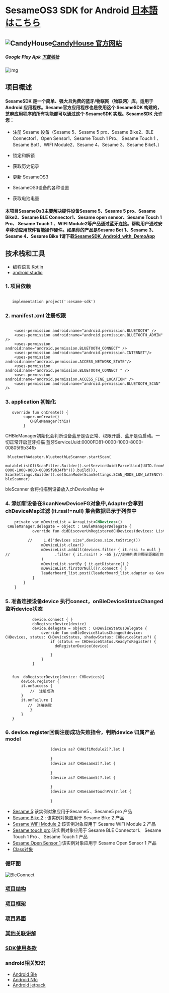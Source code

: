 # SesameOS3 SDK for Android           	          [日本語はこちら](README_ja.md)
## ![CandyHouse](https://jp.candyhouse.co/cdn/shop/files/3_eea4302e-b1ab-435d-8112-f97d85d5eda2.png?v=1682502225&width=18)[CandyHouse 官方网站](https://jp.candyhouse.co/)

##### Google Play Apk [下载地址](https://play.google.com/store/apps/details?id=co.candyhouse.sesame2)
![img](./doc/img/SesameSDK_Swift.png)
## 项目概述
#### SesameSDK 是一个简单、强大且免费的蓝牙/物联网（物联网）库，适用于 Android 应用程序。Sesame官方应用程序也是使用这个 SesameSDK 构建的，芝麻应用程序的所有功能都可以通过这个 SesameSDK 实现。SesameSDK 允许您：

- 注册 Sesame 设备（Sesame 5、Sesame 5 pro、Sesame Bike2、BLE Connector1、Open Sensor1、Sesame Touch 1 Pro、 Sesame Touch 1 、Sesame Bot1、WIFI Module2、Sesame 4、Sesame 3、Sesame Bike1、）
- 锁定和解锁

- 获取历史记录
- 更新 SesameOS3
- SesameOS3设备的各种设置
- 获取电池电量
#### 本项目SesameOs3主要解决硬件设备Sesame 5、Sesame 5 pro、Sesame Bike2、Sesame BLE Connector1、Sesame open sensor、Sesame Touch 1 Pro、 Sesame Touch 1 、WIFI Module2等产品通过蓝牙连接。帮助用户通过安卓移动应用软件智能操作硬件。如果你的产品是Sesame Bot 1、Sesame 3、Sesame 4、Sesame Bike 1请下载[SesameSDK_Android_with_DemoApp](https://github.com/CANDY-HOUSE/SesameSDK_Android_with_DemoApp)

##  技术栈和工具
- [编程语言 Kotlin](https://kotlinlang.org/)
- [android studio](https://developer.android.com/studio)  
   
### 1. 项目依赖
```svg

   implementation project(':sesame-sdk')
```
### 2. manifest.xml 注册权限
```agsl
   
    <uses-permission android:name="android.permission.BLUETOOTH" />
    <uses-permission android:name="android.permission.BLUETOOTH_ADMIN" />
    <uses-permission android:name="android.permission.BLUETOOTH_CONNECT" />
    <uses-permission android:name="android.permission.INTERNET"/>
    <uses-permission android:name="android.permission.ACCESS_NETWORK_STATE"/>
    <uses-permission android:name="android.permission.BLUETOOTH_CONNECT " />
    <uses-permission android:name="android.permission.ACCESS_FINE_LOCATION" />
    <uses-permission android:name="android.permission.BLUETOOTH_SCAN" />
```
### 3. application 初始化
```agsl
   override fun onCreate() {
        super.onCreate()
           CHBleManager(this)
        }
```
CHBleManager初始化会判断设备蓝牙是否正常、权限开启、蓝牙是否启动。一切正常开启蓝牙扫描
蓝牙ServiceUuid:0000FD81-0000-1000-8000-00805f9b34fb
```agsl
 bluetoothAdapter.bluetoothLeScanner.startScan(
 mutableListOf(ScanFilter.Builder().setServiceUuid(ParcelUuid(UUID.fromString("0000FD81-0000-1000-8000-00805f9b34fb"))).build()), ScanSettings.Builder().setScanMode(ScanSettings.SCAN_MODE_LOW_LATENCY).build(), bleScanner)

```
bleScanner 会将扫描到设备放入chDeviceMap 中

### 4. 添加新设备在ScanNewDeviceFG对象中,Adapter会拿到chDeviceMap过滤 (it.rssi!=null) 集合数据显示于列表中
```svg
    private var mDeviceList = ArrayList<CHDevices>()
 CHBleManager.delegate = object : CHBleManagerDelegate {
            override fun didDiscoverUnRegisteredCHDevices(devices: List<CHDevices>) {

          //     L.d("devices size",devices.size.toString())
                mDeviceList.clear()
                mDeviceList.addAll(devices.filter { it.rssi != null }
//                    .filter { it.rssi!! > -65 }///註冊列表只顯示距離近的
                )
                mDeviceList.sortBy { it.getDistance() }
                mDeviceList.firstOrNull()?.connect { }
                leaderboard_list.post((leaderboard_list.adapter as GenericAdapter<*>)::notifyDataSetChanged)
            }
        }
    }
```
### 5. 准备连接设备device 执行conect，onBleDeviceStatusChanged 监听device状态
```agsl
            device.connect { }
            doRegisterDevice(device)
            device.delegate = object : CHDeviceStatusDelegate {
                override fun onBleDeviceStatusChanged(device: CHDevices, status: CHDeviceStatus, shadowStatus: CHDeviceStatus?) {
                    if (status == CHDeviceStatus.ReadyToRegister) {
                      doRegisterDevice(device)
                       
                    }
                }
            }
            
           
   fun  doRegisterDevice(device: CHDevices){
       device.register {
       it.onSuccess {
           //  注册成功
       }
       it.onFailure {
          //  注册失败
           }
       }
   }
```
### 6. device.register回调注册成功失败指令，判断device 归属产品 model
```svg
                    (device as? CHWifiModule2)?.let {
                     
                    }
                    (device as? CHSesame2)?.let {
                     
                    }
                    (device as? CHSesame5)?.let {
                    
                    }
                    (device as? CHSesameTouchPro)?.let {
                       
                    }

```
- [Sesame 5](doc/command/sesame5fun.md):该实例对象应用于Sesame5 、Sesame5 pro 产品
- [Sesame Bike 2](doc/command/sesamebike2fun.md) : 该实例对象应用于 Sesame Bike 2 产品
- [Sesame WiFi Module 2](doc/command/sesamewifimodule.md):该实例对象应用于 Sesame WiFi Module 2 产品
- [Sesame touch pro](doc/command/sesametouchpro.md):该实例对象应用于 Sesame BLE Connector1、 Sesame Touch 1 Pro 、  Sesame Touch 1 产品
- [Sesame Open Sensor 1](doc/command/sesame_open_sensor.md):该实例对象应用于  Sesame Open Sensor 1 产品
- [Class对象](doc/class/allclass.md)
### 循环图
![BleConnect](doc/bleprotocol/BleConnect.svg)

### [项目结构](./doc/product_structure.md)
### [项目框架](./doc/Sesame_framework.md)
### [项目界面](./doc/APP_instroduce.md)
###  [其他关联讲解](./doc/sesame_code.md)
### [SDK使用条款](https://jp.candyhouse.co/pages/sesamesdk%E5%88%A9%E7%94%A8%E8%A6%8F%E7%B4%84)
 ### android相关知识
- [Android Ble](https://developer.android.com/guide/topics/connectivity/bluetooth-le?hl=zh-cn)
- [Android Nfc](https://developer.android.com/guide/topics/connectivity/nfc?hl=zh-cn)
- [Android jetpack](https://developer.android.com/jetpack?hl=zh-cn)





